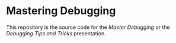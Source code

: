 # Mastering Debugging

This repository is the source code for the *Master Debugging* or the *Debugging Tips and Tricks* presentation.
